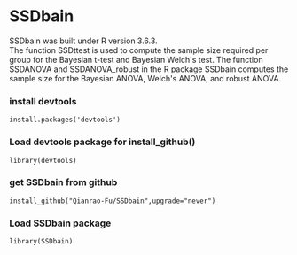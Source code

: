 # SSDbain
SSDbain was built under R version 3.6.3.    
The function SSDttest is used to compute the sample size required per group for the Bayesian t-test and Bayesian Welch's test.
The function SSDANOVA and SSDANOVA_robust in the R package SSDbain computes the sample size for the Bayesian ANOVA, Welch's ANOVA, and robust ANOVA.

### install devtools
```
install.packages('devtools')
```

### Load devtools package for install_github()
```
library(devtools)

```
### get SSDbain from github
```
install_github("Qianrao-Fu/SSDbain",upgrade="never")

```
### Load SSDbain package
```
library(SSDbain)
```

